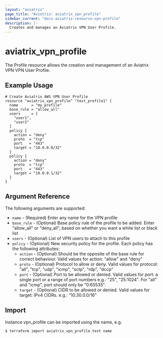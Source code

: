 ```yaml
---
layout: "aviatrix"
page_title: "Aviatrix: aviatrix_vpn_profile"
sidebar_current: "docs-aviatrix-resource-vpn-profile"
description: |-
  Creates and manages an Aviatrix VPN User Profile.
---
```


# aviatrix_vpn_profile

The Profile resource allows the creation and management of an Aviatrix VPN VPN User Profile.

## Example Usage

```hcl
# Create Aviatrix AWS VPN User Profile
resource "aviatrix_vpn_profile" "test_profile1" {
  name      = "my_profile"
  base_rule = "allow_all"
  users     = [
    "user1", 
    "user2"
  ]
  policy { 
    action = "deny"
    proto  = "tcp"
    port   = "443"
    target = "10.0.0.0/32"
  }
  policy {
    action = "deny"
    proto  = "tcp"
    port   = "443"
    target = "10.0.0.1/32"
  }
}
```

## Argument Reference

The following arguments are supported:

* `name` - (Required) Enter any name for the VPN profile
* `base_rule` - (Optional) Base policy rule of  the profile to be added. Enter "allow_all" or "deny_all", based on whether you want a white list or black list
* `users` - (Optional) List of VPN users to attach to this profile
* `policy` - (Optional) New security policy for the profile. Each policy has the following attributes:
  * `action` - (Optional) Should be the opposite of the base rule for correct behaviour. Valid values for action: "allow" and "deny"
  * `proto` - (Optional) Protocol to allow or deny. Valid values for protocol: "all", "tcp", "udp", "icmp", "sctp", "rdp", "dccp"
  * `port` - (Optional) Port to be allowed or denied. Valid values for port: a single port or a range of port numbers e.g.: "25", "25:1024". For "all" and "icmp", port should only be "0:65535".
  * `target` - (Optional) CIDR to be allowed or denied. Valid values for target: IPv4 CIDRs. e.g.: "10.30.0.0/16"

## Import

Instance vpn_profile can be imported using the name, e.g.

```
$ terraform import aviatrix_vpn_profile.test name
```